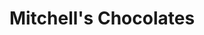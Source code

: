 ---
title: "Mitchell's Chocolates"
url: /cleveland-heights/mitchells-chocolates/
shop: Schokolade
---